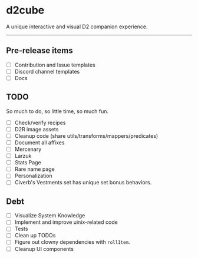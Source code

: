 # d2cube

A unique interactive and visual D2 companion experience.

---

## Pre-release items
- [ ] Contribution and Issue templates
- [ ] Discord channel templates
- [ ] Docs

## TODO
So much to do, so little time, so much fun.

- [ ] Check/verify recipes
- [ ] D2R image assets
- [ ] Cleanup code (share utils/transforms/mappers/predicates)
- [ ] Document all affixes
- [ ] Mercenary
- [ ] Larzuk
- [ ] Stats Page
- [ ] Rare name page
- [ ] Personalization
- [ ] Civerb's Vestments set has unique set bonus behaviors.

## Debt
- [ ] Visualize System Knowledge
- [ ] Implement and improve uinix-related code
- [ ] Tests
- [ ] Clean up TODOs
- [ ] Figure out clowny dependencies with `rollItem`.
- [ ] Cleanup UI components

<!-- refs -->
